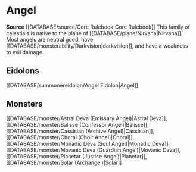 ﻿---
id: '8'
name: Angel
rarity: Common
rus_type_level: null
source: '[[DATABASE/source/Core Rulebook|Core Rulebook]]'
trait:
- Angel
type: Trait

---
# Angel

**Source** [[DATABASE/source/Core Rulebook|Core Rulebook]] 
This family of celestials is native to the plane of [[DATABASE/plane/Nirvana|Nirvana]]. Most angels are neutral good, have [[DATABASE/monsterability/Darkvision|darkvision]], and have a weakness to evil damage.

## Eidolons

[[DATABASE/summonereidolon/Angel Eidolon|Angel]]

## Monsters

[[DATABASE/monster/Astral Deva (Emissary Angel)|Astral Deva]], [[DATABASE/monster/Balisse (Confessor Angel)|Balisse]], [[DATABASE/monster/Cassisian (Archive Angel)|Cassisian]], [[DATABASE/monster/Choral (Choir Angel)|Choral]], [[DATABASE/monster/Monadic Deva (Soul Angel)|Monadic Deva]], [[DATABASE/monster/Movanic Deva (Guardian Angel)|Movanic Deva]], [[DATABASE/monster/Planetar (Justice Angel)|Planetar]], [[DATABASE/monster/Solar (Archangel)|Solar]]